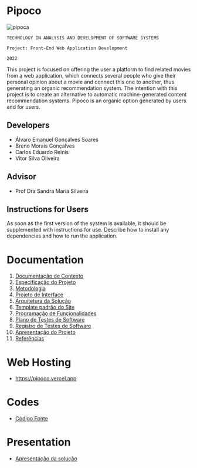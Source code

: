 # Pipoco

![pipoca](https://user-images.githubusercontent.com/13721147/200435536-627747a1-9096-4b63-8feb-06c3f0055eaf.png)

`TECHNOLOGY IN ANALYSIS AND DEVELOPMENT OF SOFTWARE SYSTEMS`

`Project: Front-End Web Application Development`

`2022`

This project is focused on offering the user a platform to find related movies from a web application, which connects several people who give their personal opinion about a movie and connect this one to another, thus generating an organic recommendation system. The intention with this project is to create an alternative to automatic machine-generated content recommendation systems. Pipoco is an organic option generated by users and for users.

## Developers

* Álvaro Emanuel Gonçalves Soares
* Breno Morais Gonçalves
* Carlos Eduardo Reinis
* Vitor Silva Oliveira

## Advisor

* Prof Dra Sandra Maria Silveira

## Instructions for Users

As soon as the first version of the system is available, it should be supplemented with instructions for use. Describe how to install any dependencies and how to run the application.

# Documentation

<ol>
<li><a href="docs/01-Documentação de Contexto.md"> Documentação de Contexto</a></li>
<li><a href="docs/02-Especificação do Projeto.md"> Especificação do Projeto</a></li>
<li><a href="docs/03-Metodologia.md"> Metodologia</a></li>
<li><a href="docs/04-Projeto de Interface.md"> Projeto de Interface</a></li>
<li><a href="docs/05-Arquitetura da Solução.md"> Arquitetura da Solução</a></li>
<li><a href="docs/06-Template padrão do Site.md"> Template padrão do Site</a></li>
<li><a href="docs/07-Programação de Funcionalidades.md"> Programação de Funcionalidades</a></li>
<li><a href="docs/08-Plano de Testes de Software.md"> Plano de Testes de Software</a></li>
<li><a href="docs/09-Registro de Testes de Software.md"> Registro de Testes de Software</a></li>
<li><a href="docs/10-Apresentação do Projeto.md"> Apresentação do Projeto</a></li>
<li><a href="docs/11-Referências.md"> Referências</a></li>
</ol>

# Web Hosting

* https://pipoco.vercel.app

# Codes

* <a href="src/README.md">Código Fonte</a>

# Presentation

* <a href="presentation/README.md">Apresentação da solução</a>
